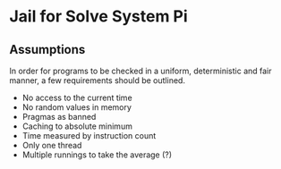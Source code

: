 # Jail for Solve System Pi

## Assumptions
In order for programs to be checked in a uniform, deterministic and fair manner, a few requirements should be outlined.
* No access to the current time
* No random values in memory
* Pragmas as banned
* Caching to absolute minimum
* Time measured by instruction count
* Only one thread
* Multiple runnings to take the average (?)
